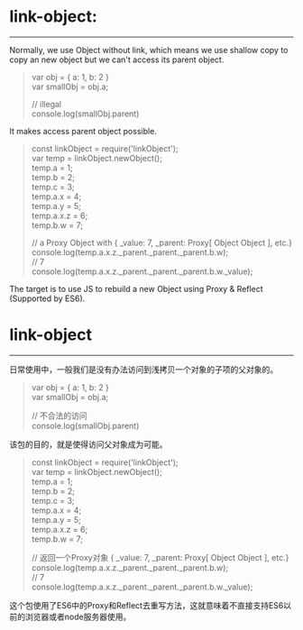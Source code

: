 # link-object:  
---
Normally, we use Object without link, which means we use shallow copy to copy an new object but we can't access its parent object.  

> var obj = { a: 1, b: 2 }  
> var smallObj = obj.a;
>   
> // illegal  
> console.log(smallObj.parent)    

It makes access parent object possible.

> const linkObject = require('linkObject');  
> var temp = linkObject.newObject();  
> temp.a = 1;  
> temp.b = 2;  
> temp.c = 3;  
> temp.a.x = 4;  
> temp.a.y = 5;  
> temp.a.x.z = 6;  
> temp.b.w = 7;  
>
>  // a Proxy Object with { _value: 7, _parent: Proxy[ Object Object ], etc.}  
>  console.log(temp.a.x.z.\_parent.\_parent.\_parent.b.w);  
>  // 7  
>  console.log(temp.a.x.z.\_parent.\_parent.\_parent.b.w.\_value);  

The target is to use JS to rebuild a new Object using Proxy & Reflect (Supported by ES6).   

# link-object
---
日常使用中，一般我们是没有办法访问到浅拷贝一个对象的子项的父对象的。
  
> var obj = { a: 1, b: 2 }  
> var smallObj = obj.a;
>   
> // 不合法的访问  
> console.log(smallObj.parent)    

该包的目的，就是使得访问父对象成为可能。  

> const linkObject = require('linkObject');  
> var temp = linkObject.newObject();  
> temp.a = 1;  
> temp.b = 2;  
> temp.c = 3;  
> temp.a.x = 4;  
> temp.a.y = 5;  
> temp.a.x.z = 6;  
> temp.b.w = 7;  
>
>  // 返回一个Proxy对象 { \_value: 7, \_parent: Proxy\[ Object Object \], etc.}  
>  console.log(temp.a.x.z.\_parent.\_parent.\_parent.b.w);  
>  // 7  
>  console.log(temp.a.x.z.\_parent.\_parent.\_parent.b.w.\_value);  
  
这个包使用了ES6中的Proxy和Reflect去重写方法，这就意味着不直接支持ES6以前的浏览器或者node服务器使用。